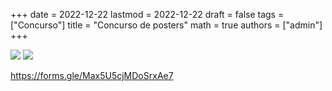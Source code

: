 +++
date      = 2022-12-22
lastmod   = 2022-12-22
draft     = false
tags      = ["Concurso"]
title     = "Concurso de posters"
math      = true
authors = ["admin"]
+++

![](https://matematicas.netlify.app/img/concursoposters2023.png)
![](https://matematicas.netlify.app/img/CPqr.png)

https://forms.gle/Max5U5cjMDoSrxAe7
